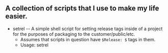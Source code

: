 ## A collection of scripts that I use to make my life easier.

* setrel -- A simple shell script for setting release tags inside of a project for the purposes of packaging to the customer/public/etc.
	* Assumes that scripts in question have ```$Release: $``` tags in them.
	* Usage: setrel <release tag to use>

